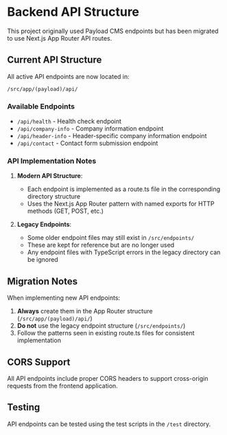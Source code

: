 # Backend API Structure

This project originally used Payload CMS endpoints but has been migrated to use Next.js App Router API routes.

## Current API Structure

All active API endpoints are now located in:
```
/src/app/(payload)/api/
```

### Available Endpoints

- `/api/health` - Health check endpoint
- `/api/company-info` - Company information endpoint
- `/api/header-info` - Header-specific company information endpoint
- `/api/contact` - Contact form submission endpoint

### API Implementation Notes

1. **Modern API Structure**: 
   - Each endpoint is implemented as a route.ts file in the corresponding directory structure
   - Uses the Next.js App Router pattern with named exports for HTTP methods (GET, POST, etc.)

2. **Legacy Endpoints**:
   - Some older endpoint files may still exist in `/src/endpoints/`
   - These are kept for reference but are no longer used
   - Any endpoint files with TypeScript errors in the legacy directory can be ignored

## Migration Notes

When implementing new API endpoints:

1. **Always** create them in the App Router structure (`/src/app/(payload)/api/`)
2. **Do not** use the legacy endpoint structure (`/src/endpoints/`)
3. Follow the patterns seen in existing route.ts files for consistent implementation

## CORS Support

All API endpoints include proper CORS headers to support cross-origin requests from the frontend application.

## Testing

API endpoints can be tested using the test scripts in the `/test` directory.
